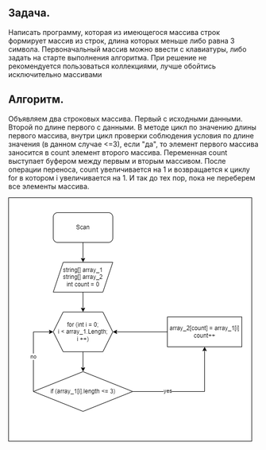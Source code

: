 ## Задача.
Написать программу, которая из имеющегося массива строк формирует массив из строк, длина которых меньше либо равна 3 символа. Первоначальный массив можно ввести с клавиатуры, либо задать на старте выполнения алгоритма. При решение не рекомендуется пользоваться коллекциями, лучше обойтись исключительно массивами

## Алгоритм.
Объявляем два строковых массива. Первый с исходными данными. Второй по длине первого с данными. В методе цикл по значению длины первого массива, внутри цикл проверки соблюдения условия по длине значения (в данном случае <=3), если "да", то элемент первого массива заносится в count элемент второго массива. Переменная count выступает буфером между первым и вторым массивом. После операции переноса, count увеличивается на 1 и возвращается к циклу for в котором i увеличивается на 1. И так до тех пор, пока не переберем все элементы массива.

![схема](/final.png)
